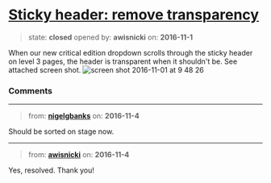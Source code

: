 # [Sticky header: remove transparency](https://github.com/livingstoneonline/livingstoneonline/issues/89)

> state: **closed** opened by: **awisnicki** on: **2016-11-1**

When our new critical edition dropdown scrolls through the sticky header on level 3 pages, the header is transparent when it shouldn&#x27;t be. See attached screen shot.
![screen shot 2016-11-01 at 9 48 26](https://cloud.githubusercontent.com/assets/12518623/19906428/bdf1f840-a048-11e6-83ad-b47d2780edd3.png)


### Comments

---
> from: [**nigelgbanks**](https://github.com/livingstoneonline/livingstoneonline/issues/89#issuecomment-258465091) on: **2016-11-4**

Should be sorted on stage now.

---
> from: [**awisnicki**](https://github.com/livingstoneonline/livingstoneonline/issues/89#issuecomment-258562576) on: **2016-11-4**

Yes, resolved. Thank you!


